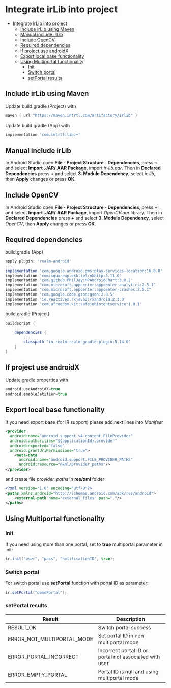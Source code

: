 # Integrate irLib into project

- [Integrate irLib into project](#integrate-irlib-into-project)
  - [Include irLib using Maven](#include-irlib-using-maven)
  - [Manual include irLib](#manual-include-irlib)
  - [Include OpenCV](#include-opencv)
  - [Required dependencies](#required-dependencies)
  - [If project use androidX](#if-project-use-androidx)
  - [Export local base functionality](#export-local-base-functionality)
  - [Using Multiportal functionality](#using-multiportal-functionality)
    - [Init](#init)
    - [Switch portal](#switch-portal)
    - [setPortal results](#setportal-results)

## Include irLib using Maven

Update build.gradle (Project) with

```gradle
maven { url "https://maven.intrtl.com/artifactory/irlib" }
```

Update build.gradle (App) with

```gradle
implementation 'com.intrtl:lib:+'
```

## Manual include irLib

In Android Studio open **File - Project Structure - Dependencies**, press **+** and select **Import .JAR/.AAR Package**, import *ir-lib.aar*. Then in **Declared Dependencies** press **+** and select **3. Module Dependency**, select *ir-lib*, then **Apply** changes or press **OK**.

## Include OpenCV

In Android Studio open **File - Project Structure - Dependencies**, press **+** and select **Import .JAR/.AAR Package**, import *OpenCV.aar* library. Then in **Declared Dependencies** press **+** and select **3. Module Dependency**, select *OpenCV*, then **Apply** changes or press **OK**.

## Required dependencies

build.gradle (App) 

```gradle
apply plugin: 'realm-android'
...
implementation 'com.google.android.gms:play-services-location:16.0.0'
implementation 'com.squareup.okhttp3:okhttp:3.11.0'
implementation 'com.github.PhilJay:MPAndroidChart:3.0.2'
implementation "com.microsoft.appcenter:appcenter-analytics:2.5.1"
implementation "com.microsoft.appcenter:appcenter-crashes:2.5.1"
implementation 'com.google.code.gson:gson:2.8.5'
implementation 'io.reactivex.rxjava2:rxandroid:2.1.0'
implementation 'com.ufreedom.kit:safejobintentservice:1.0.1'
```

build.gradle (Project)

```gradle
buildscript {
    ...
    dependencies {
        ...
        classpath "io.realm:realm-gradle-plugin:5.14.0"
    }
}

```

## If project use androidX

Update gradle.properties with

```gradle
android.useAndroidX=true
android.enableJetifier=true
```

## Export local base functionality

If you need export base (for IR support) please add next lines into *Manifest*

```xml
<provider
  android:name="android.support.v4.content.FileProvider"
  android:authorities="${applicationId}.provider"
  android:exported="false"
  android:grantUriPermissions="true">
    <meta-data
      android:name="android.support.FILE_PROVIDER_PATHS"
      android:resource="@xml/provider_paths"/>
</provider>
```

and create file *provider_paths* in **res/xml** folder

```xml
<?xml version="1.0" encoding="utf-8"?>
<paths xmlns:android="http://schemas.android.com/apk/res/android">
    <external-path name="external_files" path="."/>
</paths>
```

## Using Multiportal functionality

### Init
If you need using more than one portal, set to **true** multiportal parameter in init:
```java
ir.init("user", "pass", "notificationID", true);
```
### Switch portal
For switch portal use **setPortal** function with portal ID as parameter:
```java
ir.setPortal("demoPortal");
```

### setPortal results

| Result | Description |
|---|---|
| RESULT_OK | Switch portal success |
| ERROR_NOT_MULTIPORTAL_MODE  | Set portal ID in non multiportal mode |
| ERROR_PORTAL_INCORRECT  | Incorrect portal ID or portal not associated with user |
| ERROR_EMPTY_PORTAL  | Portal ID is null and using multiportal mode |
